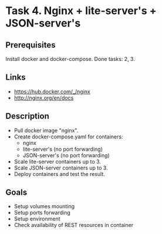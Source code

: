 # Task 4. Nginx + lite-server's + JSON-server's

## Prerequisites

Install docker and docker-compose. Done tasks: 2, 3.

## Links

* https://hub.docker.com/_/nginx
* http://nginx.org/en/docs

## Description

* Pull docker image "nginx".
* Create docker-compose.yaml for containers:
  * nginx
  * lite-server's (no port forwarding)
  * JSON-server's (no port forwarding)
* Scale lite-server containers up to 3.
* Scale JSON-server containers up to 3.
* Deploy containers and test the result.

## Goals

* Setup volumes mounting
* Setup ports forwarding
* Setup environment
* Check availability of REST resources in container
